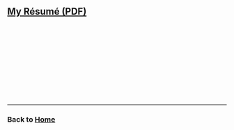 
<br /><br /><br /><br />


## **[My Résumé (PDF)](alexander-shaduri-resume.pdf)**


<br /><br /><br /><br /><br /><br /><br /><br /><br /><br />

---
### Back to [Home](index.md)
